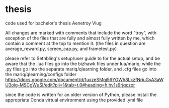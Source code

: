 # thesis
code used for bachelor's thesis Aenetroy Vlug

All changes are marked with comments that include the word "troy", with exception of the files that are fully and almost fully written by me, which contain a comment at the top to mention it. (the files in question are average_reward.py, screen_cap.py, and frametest.py)

please refer to Sethbling's setup/user guide to for the actual setup, and be aware that the .lua files go into the bizhawk files under lua/mariq, while the .py files go into the separate mariq/qlearning folder, and .cfg files go into the mariq/qlearning/configs folder
https://docs.google.com/document/d/1uxzeSMqj56YGWh8LkzfNriuGvA3aWU3olg-MSCgWuSI/edit?pli=1&tab=t.0#heading=h.hv1s9rjqczor

since the code is written for an older version of Python, please install the appropriate Conda virtual environment using the provided .yml file
